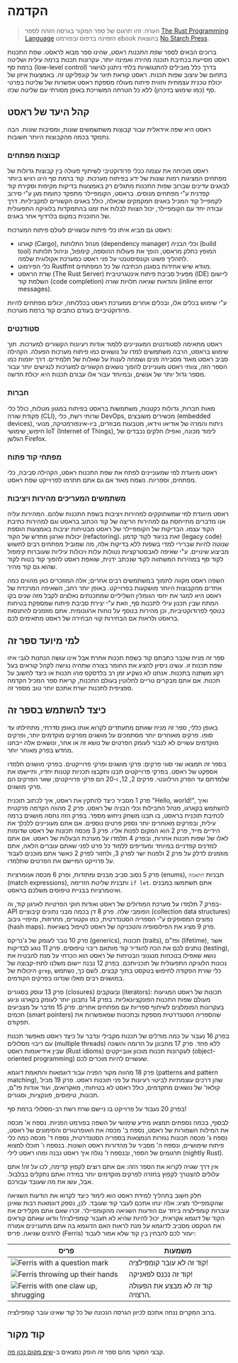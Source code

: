 # הקדמה

> הערה: זהו תרגום של ספר המקור בגרסה הזהה לספר [The Rust Programming Language][nsprust] הזמינה בדפוס ובפורמט ebook בהוצאת [No Starch Press][nsp].

ברוכים הבאים לספר *שפת התכנות ראסט*, שהינו ספר מבוא לראסט. שפת התכנות ראסט מסייעת בכתיבת תוכנה מהירה ואמינה יותר. עקרונות תכנות ברמה עילית ושליטה ברמת סף (low-level control) בדרך כלל מובילים להתנגשויות בלתי ניתנון לגישור בתחום של עיצוב שפות תכנות. ראסט קוראת תיגר על קונפליקט זה. באמצעות איזון של יכולת טכנית עצמתית וחווית פיתוח מעולה מספקת ראסט אפשרות של שליטה בפרטי סף (כמו שימוש בזיכרון) ללא כל הטרחה המשוייכת באופן מסורתי עם שליטה שכזו.

## קהל היעד של ראסט

ראסט היא שפה אידאלית עבור קבוצות משתשמשים שונות, ומסיבות שונות. הבה נתמקד בכמה מהקבוצות היותר חשובות.

### קבוצות מפתחים

ראסט מוכיחה את עצמה ככלי פרודוקטיבי לשיתוף פעולה בין קבוצות גדולות של מפתחים המציגות רמות שונות של ידע בפיתוח מערכות. קוד ברמת סף הינו רגיש ביותר לבאגים עדינים שברוב שפות התכנות מתגלים רק באמצעות בדיקות מקיפות וסקירת קוד קפדנית ע"י מפתחים מנוסים. בראסט, הקומפיילר מתפקד כחומת מגן ע"י סירוב לקמפייל קוד המכיל באגים חמקמקים שכאלה, כולל באגים הקשורים למקביליות. דרך עבודה יחד עם הקומפיילר, יכול הצוות לבלות את זמנו בהתמקדות בלוגיקה התפעולית של התוכנית במקום בלרדוף אחר באגים.

ראסט גם מביא איתו כלי פיתוח עכשוויים לעולם פיתוח המערכות:

* קארגו (Cargo), מנהל התלותות (dependency manager) וכלי הבניה (build tool) המופץ כחלק מראסט, הופך את פעולות ההוספה, קימפול, וניהול תלותות לתהליך פשוט וקונסיסטנטי על פני ראסט כמערכת אקולוגית שלמה.
* כלי הפירמוט Rustfmt מוודא שיש אחידות בסגנון הכתיבה של כל המפתחים.
* שרת הראסט (The Rust Server) מפעיל סביבת פיתוח אינטגרטיבית (IDE) ליישום השלמת קוד (code completion) והודאות שגיאה תלויות שורה (inline error messages).

ע"י שימוש בכלים אלו, ובכלים אחרים ממערכת ראסט בכללותה, יכולים מפתחים להיות פרודוקטיביים בעודם כותבים קוד ברמת מערכות.

### סטודנטים

ראסט מתאימה לסטודנטים המעוניינים ללמוד אודות רעיונות הקשורים למערכות. תוך שימוש בראסט, הרבה משתמשים למדו על נושאים כמו פיתוח מערכות הפעלה. הקהילה סביב ראסט מאוד מסבירה פנים ושמחה לענות על שאלות של תלמידים. דרך יוזמות כמו הספר הזה, צוותי ראסט מעוניינים להפוך נושאים הקשורים למערכות לנגישים יותר עבור מספר גדול יותר של אנשים, ובמיוחד עבור אלו עבורם תכנות היא יכולת חדשה.

### חברות

מאות חברות, גדולות כקטנות, משתמשות בראסט בפיתוח במגוון מטלות, כולל כלי פקודת שורה (CLI), שרותי רשת, כלי DevOps, מכשירים משובצים (embedded devices), ניתוח והמרה של אודיאו ווידאו, מטבעות מבוזרים, ביו-אינפורמטיקה, מנועי חיפוש, שימושי IoT (Internet of Things), לימוד מכונה, ואפילו חלקים נכבדים של הגלשן Firefox.

### מפתחי קוד פתוח

ראסט מיועדת למי שמעוניינים לפתח את שפת התכנות ראסט, הקהילה סביבה, כלי מפתחים, וספריות. נשמח מאוד אם גם אתם תתרמו לפרוייקט שפת ראסט.

### משתמשים המעריכים מהירות ויציבות

ראסט מיועדת למי שמשתוקקים למהירות ויציבות בשפת התכנות שלהם. המהירות עליה אנו מדברים מתייחסת גם למהירות הריצה של קוד הכתוב בראסט וגם למהירות כתיבת הקוד עצמו. הבדיקות של הקומפיילר של ראסט מבטיחות יציבות באמצעות הוספת יכולות וארגון מחדש של הקוד (refactoring). זאת בניגוד לקוד קדמון (legacy code) שנוטה להיות שברירי למדי בשפות ללא בדיקות אלה, מה שמוביל מפתחים רבים לחשוש מביצוע שינויים. ע"י שאיפה לאבסטרקציות נטולות עלות ויכולות עיליות שעוברות קימפול לקוד סף במהירות המשתווה לקוד שנכתב ידנית, שואפת ראסט להפוך קוד בטוח לקוד שהוא גם קוד מהיר.

השפה ראסט מקווה לתמוך במשתמשים רבים אחרים; אלה המוזכרים כאן מהווים כמה אחדים מהקבוצות היותר מושקעות בפרוייקט. באופן יותר רחב, השאיפה המרכזית של ראסט היא למגר את יחסי הגומלין השליליים שמתכנתים נאלצים לקבל מזה שנים בקו המתח שבין תכנון עילי לתכנות סף, וזאת ע"י יצירת סביבת פיתוח שמספקת בטיחות *בנוסף* לפרודוקטיביות, וכן מהירות *בנוסף* על נוחות ארגונומית. אתם מוזמנים להתנסות בראסט ולראות אם הבחירות קווי הבחירה של ראסט מתאימים לכם.

## למי מיועד ספר זה

ספר זה מניח שכבר כתבתם קוד בשפת תכנות אחרת אבל אינו עושה הנחנות לגבי איזו שפת תכנות זו. עשינו ניסיון להציג את החומר בצורה שתהיה נגישה לקהל קוראים בעל רקע משתנה בתכנות. אנחנו לא נשקיע זמן רב בלדסקס *מהו* תכנות או כיצד לחשוב על תכנות. אם אתם מבקרים טריים לחלוטין בעולם התכנות, קריאת ספר המכיל הקדמה ספציפית לתכנות ישרת אתכם יותר טוב מספר זה.

## כיצד להשתמש בספר זה

באופן כללי, ספר זה מניח שאתם מתעתדים לקרוא אותו באופן סדרתי, מתחילתו עד סופו. פרקים מאוחרים יותר מסתמכים על מושגים מפרקים מוקדמים יותר, ופרקים מוקדמים עשויים לא לנבור לעומק הפרטים של נושא זה או אחר, ונושאים אלה ייבחנו מחדש בפרק מאוחר יותר.

בספר זה תמצאו שני סוגי פרקים: פרקי מושגים ופרקי פרוייקטים. בפרקי מושגים תלמדו אספקט של ראסט. בפרקי פרוייקטים תבנו ותקבצו תכניות קטנות יחדיו, ותיישמו את שלמדתם עד הפרק הרלוונטי. פרקים 2, 12, ו-20 הם פרקי פרוייקטים; שאר הפרקים הם פרקי מושגים.

פרק 1 מסביר כיצד להתקין את ראסט, איך לכתוב תוכנית "Hello, world!", ואיך להשתמש בקארגו, מנהל החבילות וכלי הבניה של ראסט. פרק 2 מהווה הקדמה פרקטית לכתיבת תוכנית בראסט, בו תבנו משחק ניחוש מספר. בפרק הזה נחסה מושגים ברמה עילית, ובפרקים מאוחרים יותר נספק פרטים נוספים. אם אתם מעוניינים ללכלך את הידיים מייד, פרק 2 הוא המקום לפנות אליו. פרק 3 מכסה תכונות של ראסט שדומות לאלו של שפות תכנות אחרות, ובפרק 4 תלמדו על מערכת הבעלות של ראסט. אם אתם למדנים קפדניים במיוחד ומעדיפים ללמוד כל פרט לפני שאתם עוברים הלאה, אתם מוזמנים לדלק על פרק 2 ולפנות ישר לפרק 3, ולחזור לפרק 2 כאשר אתם מוכנים לעבוד על פרוייקט המיישם את הפרטים שתלמדו.

פרק 5 נסוב סביב מבנים ומתודות, ופרק 6 מכסה אנומרציות (enums), תבניות `התאמה` (match expressions), ותבנית שליטת הזרימה `if let`. אתם תשתמשו במבנים ואינומרציות בבניית טיפוסים משלכם בראסט.

בפרק 7 תלמדו על מערכת המודולים של ראסט ואודות חוקי הפרטיות לארגון קוד, וה-API הפומבי שלה. פרק 8 דן בכמה מבני נתונים קיבוציים (collection data structures) נפוצים המסופקים ע"י הספריה הסטנדרטית, כמו ווקטורים, מחרוזות, ומיפויי גיבוב (hash maps). פרק 9 מציג את הפילוסופיה והטכניקה של ראסט לטיפול בשגיאות.

פרק 10 נובר לעומק של ג'נריקס (generics), תכונות (traits), ופז"ם (lifetime), אשר נותנים לכם את הכח להגדיר קוד מותאם ריבוי טיפוסים. פרק 11 נוגע לבדיקות (testing), נושא שאפילו בנוכחות מנגנוני הבטיחות של ראסט הוא הכרחי על מנת להבטיח את נכונות הלוגיקה התפעולית של תוכניותכם. בפרק 12 נבנה יישום משלנו לתת-קבוצה של היכולות של `grep`, כלי שורת הפקודה לחיפוש בטקסט בתוך קבצים. לשם כך, נשתמש במושגים רבים מאלו שנדונו בפרקים הקודמים.

פרק 13 עוסק בסגורים (closures) ובעוקבים (iterators): תכונות של ראסט המגיעות מעולם שפות התכנות הפונקציונאליות. בפרק 14 נתבונן יותר לעומק בקארגו וניגע בעקרונות המומלצים לשיתוף ספריות עם מפתחים אחרים. פרק 15 מדבר על מצביעים חכמים (smart pointers) שהספריה הסטנדרטית מספקת ובתכונות שמאפשרות את תפקודם.

בפרק 16 נעבור על כמה מודלים של תכנות מקבילי ונדבר על כיצד ראסט מאפשר תכנות עם ריבוי מסלולים (multiple threads) ללא פחד. פרק 17 מתבונן על הדומה והשונה שבין אידיאומות ראסט (Rust idioms) לעקרונות תכנות מוכוון אובייקטים (object-oriented programming) שעשויים להיות מוכרים לכם.

פרק 18 מהווה מקור הפניה עבור דוגמאות והתאמת דוגמא (patterns and pattern matching), שהן דרכים עוצמתיות לביטוי רעיונות על פני תוכנות ראסט. פרק 19 מכיל קולאז' של נושאים מתקדמים, כולל ראסט לא בטיחותי, מאקרואים, ועוד אודות פז"ם, תכונות, טיפוסים, פונקציות, וסגורים.

בפרק 20 נעבוד על פרוייקט בו ניישם שרת רשת רב-מסלולי ברמת סף!

לבסוף, בכמה נספחים תמצאו מידע שימושי על השפה בפורמט הפניות. נספח א' מכסה את המילות השמורות של ראסט, נספח ב' מכסה את האופרטורים והסימונים של ראסט, נספח ג' מכסה תכונות נגזרות הנמצאות בספריה הסטנדרטית, נספח ד' מכסה כמה כלי פיתוח שימושיים, ונספח ה' מסביר על מהדורות ראסט השונות. בנספח ו' תוכלו למצוא תרגומים של הספר, ובנספח ז' נגלה איך ראסט נבנה ומהו ראסט לילי (nightly Rust).

אין דרך שגויה לקרוא את הספר הזה: אם אתם רוצים לקפוץ קדימה, לכו על זה! אתם עלולים להצטרך לקפוץ בחזרה לפרקים מוקדמים יותר במידה ואתם נתקלים בבלבול. אבל, עשו את מה שעובד עבורכם.

<span id="ferris"></span>

חלק חשוב בתהליך למידת ראסט הוא לימוד כיצד לקרוא את הודעות השגיאה שהקומפיילר מציג: אלה ינחו אתכם לעבר קוד שעובד. לכן, נספק דוגמאות רבות שאינן עוברות קומפילציה ביחד עם הודעות השגיאה מהקומפיילר. זכרו שאם אתם מקלידים את הקוד של דוגמא אקראית, יכול להיות שהיא לא תעבור קומפילציה! וודאו שאתם קוראים את הטקסט מסביב לדוגמא על מנת לראות האם הדוגמא בה אתם מתעניינים אמורה להדגים שגיאה. פריס (Ferris) יעזור לכם להבחין בין קוד שלא אמור לעבוד:

| פריס                                                                                                                               | משמעות                           |
| ---------------------------------------------------------------------------------------------------------------------------------- | -------------------------------- |
| <img src="img/ferris/does_not_compile.svg" class="ferris-explain" alt="Ferris with a question mark" />            | קוד זה לא עובר קומפילציה!        |
| <img src="img/ferris/panics.svg" class="ferris-explain" alt="Ferris throwing up their hands" />                   | קוד זה נכנס לפאניקה!             |
| <img src="img/ferris/not_desired_behavior.svg" class="ferris-explain" alt="Ferris with one claw up, shrugging" /> | קוד זה לא מבצע את הפעולה הרצויה. |

ברוב המקרים ננחה אתכם לכיוון הגרסה הנכונה של כל קוד שאינו עובר קומפילציה.

## קוד מקור

קבצי המקור מהם ספר זה הופק נמצאים ב-[שים מקום נכון פה][book].

[nsprust]: https://nostarch.com/rust
[nsp]: https://nostarch.com/

[book]: https://github.com/rust-lang/book/tree/main/src
